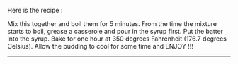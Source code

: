 Here is the recipe : 

Mix this together and boil them for 5 minutes. From the time the mixture starts to boil, grease a casserole and pour in the syrup first. 
Put the batter into the syrup. Bake for one hour at 350 degrees Fahrenheit (176.7 degrees Celsius). 
Allow the pudding to cool for some time and ENJOY !!!



____________________________________________________________________________________________________________________________________________________________________________________
